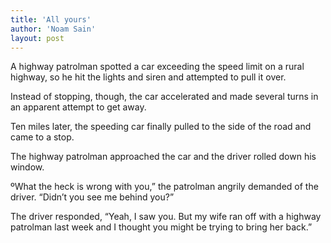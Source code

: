 ```yaml
---
title: 'All yours'
author: 'Noam Sain'
layout: post
---
```


A highway patrolman spotted a car exceeding the speed limit on a rural highway, so he hit the lights and siren and attempted to pull it over.

Instead of stopping, though, the car accelerated and made several turns in an apparent attempt to get away.

Ten miles later, the speeding car finally pulled to the side of the road and came to a stop.

The highway patrolman approached the car and the driver rolled down his window.

ºWhat the heck is wrong with you,” the patrolman angrily demanded of the driver. “Didn’t you see me behind you?”

The driver responded, “Yeah, I saw you. But my wife ran off with a highway patrolman last week and I thought you might be trying to bring her back.”